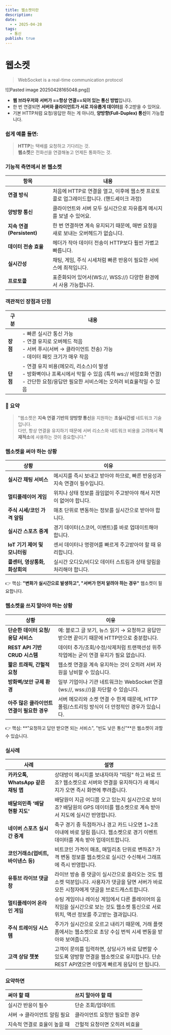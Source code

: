 ```yaml
---
title: 웹소켓이란
description: 
date:
  - - 2025-04-28
tags:
  - 통신
publish: true
---
```


#  웹소켓

> WebSocket is a real-time communication protocol

![[Pasted image 20250428165048.png]]

- **웹 브라우저와 서버가 ==항상 연결==되어 있는 통신 방법**입니다.
- 한 번 연결되면 **서버와 클라이언트가 서로 자유롭게 데이터**를 주고받을 수 있어요.
- 기본 HTTP처럼 요청/응답만 하는 게 아니라, **양방향(Full-Duplex) 통신**이 가능합니다.
### 쉽게 예를 들면:
> **HTTP**는 택배를 요청하고 기다리는 것.  
> **웹소켓**은 전화선을 연결해놓고 언제든 통화하는 것.

###  기능적 측면에서 본 웹소켓

|항목|내용|
|---|---|
|**연결 방식**|처음에 HTTP로 연결을 열고, 이후에 웹소켓 프로토콜로 업그레이드합니다. (핸드셰이크 과정)|
|**양방향 통신**|클라이언트와 서버 모두 실시간으로 자유롭게 메시지를 보낼 수 있어요.|
|**지속 연결(Persistent)**|한 번 연결하면 계속 유지되기 때문에, 매번 요청을 새로 보내는 오버헤드가 없습니다.|
|**데이터 전송 효율**|헤더가 작아 데이터 전송이 HTTP보다 훨씬 가볍고 빠릅니다.|
|**실시간성**|채팅, 게임, 주식 시세처럼 빠른 반응이 필요한 서비스에 최적입니다.|
|**프로토콜**|표준화되어 있어서(WS://, WSS://) 다양한 환경에서 사용 가능합니다.|

### 객관적인 장점과 단점

| 구분     | 내용                                                                                                            |
| ------ | ------------------------------------------------------------------------------------------------------------- |
| **장점** | - 빠른 실시간 통신 가능<br>- 연결 유지로 오버헤드 적음<br>- 서버 푸시(서버 → 클라이언트 전송) 가능<br>- 데이터 패킷 크기가 매우 작음                         |
| **단점** | - 연결 유지 비용(메모리, 리소스)이 발생<br>- 방화벽이나 프록시에서 막힐 수 있음 (특히 ws:// 비암호화 연결)<br>- 간단한 요청/응답만 필요한 서비스에는 오히려 비효율적일 수 있음 |

### 📌 요약
> "웹소켓은 **지속 연결 기반의 양방향 통신**을 지원하는 **초실시간성** 네트워크 기술입니다.  
> 다만, 항상 연결을 유지하기 때문에 서버 리소스와 네트워크 비용을 고려해서 **적재적소**에 사용하는 것이 중요합니다."

### 웹소켓을 **써야 하는 상황**

|상황|이유|
|---|---|
|**실시간 채팅 서비스**|메시지를 즉시 보내고 받아야 하므로, 빠른 반응성과 지속 연결이 필수입니다.|
|**멀티플레이어 게임**|위치나 상태 정보를 끊임없이 주고받아야 해서 지연이 없어야 합니다.|
|**주식 시세/코인 가격 알림**|매초 단위로 변동하는 정보를 실시간으로 받아야 합니다.|
|**실시간 스포츠 중계**|경기 데이터(스코어, 이벤트)를 바로 업데이트해야 합니다.|
|**IoT 기기 제어 및 모니터링**|센서 데이터나 명령어를 빠르게 주고받아야 할 때 유리합니다.|
|**콜센터, 영상통화, 화상회의**|실시간 오디오/비디오 데이터 스트림과 상태 알림을 처리해야 합니다.|

👉 핵심: **"변화가 실시간으로 발생하고", "서버가 먼저 알려야 하는 경우"** 웹소켓이 필요합니다.

### 웹소켓을 **쓰지 말아야 하는 상황**

|상황|이유|
|---|---|
|**단순한 데이터 요청/응답 서비스**|예: 블로그 글 보기, 뉴스 읽기 → 요청하고 응답만 받으면 끝이기 때문에 HTTP만으로 충분합니다.|
|**REST API 기반 CRUD 시스템**|데이터 추가/조회/수정/삭제처럼 트랜잭션성 위주 작업에는 굳이 연결 유지가 필요 없습니다.|
|**짧은 트래픽, 간헐적 요청**|웹소켓 연결을 계속 유지하는 것이 오히려 서버 자원을 낭비할 수 있습니다.|
|**방화벽/보안 규제 환경**|일부 기업이나 기관 네트워크는 WebSocket 연결(ws://, wss://)을 차단할 수 있습니다.|
|**아주 많은 클라이언트 연결이 필요한 경우**|서버 메모리와 소켓 연결 수 한계 때문에, HTTP 폴링/스트리밍 방식이 더 안정적인 경우가 있습니다.|

👉 핵심: **"요청하고 답만 받으면 되는 서비스", "빈도 낮은 통신"**은 웹소켓이 과할 수 있습니다.

### 실사례

|사례|설명|
|---|---|
|**카카오톡, WhatsApp 같은 채팅 앱**|상대방이 메시지를 보내자마자 "띠링" 하고 바로 뜨죠? 웹소켓으로 서버와 연결을 유지하다가 새 메시지가 오면 즉시 화면에 뿌려줍니다.|
|**배달의민족 '배달 현황 지도'**|배달원이 지금 어디쯤 오고 있는지 실시간으로 보이죠? 배달원의 GPS 데이터를 웹소켓으로 계속 받아서 지도에 실시간 반영합니다.|
|**네이버 스포츠 실시간 중계**|축구 경기 중 득점하거나 경고 카드 나오면 1~2초 이내에 바로 알림 뜹니다. 웹소켓으로 경기 이벤트 데이터를 계속 받아 업데이트합니다.|
|**코인거래소(업비트, 바이낸스 등)**|비트코인 가격이 매초, 매밀리초 단위로 변하죠? 가격 변동 정보를 웹소켓으로 실시간 수신해서 그래프에 즉시 반영합니다.|
|**유튜브 라이브 댓글창**|라이브 방송 중 댓글이 실시간으로 올라오는 것도 웹소켓 덕분입니다. 사용자가 댓글을 달면 서버가 바로 모든 시청자에게 댓글을 브로드캐스트합니다.|
|**멀티플레이어 온라인 게임**|슈팅 게임이나 레이싱 게임에서 다른 플레이어의 움직임을 실시간으로 보는 것도 웹소켓 통신으로 서로 위치, 액션 정보를 주고받는 결과입니다.|
|**주식 트레이딩 시스템**|주가가 실시간으로 오르고 내리기 때문에, 거래 플랫폼에서는 웹소켓으로 초당 수십 번씩 시세 변동을 받아와 보여줍니다.|
|**고객 상담 챗봇**|고객이 문의를 입력하면, 상담사가 바로 답변할 수 있도록 양방향 연결을 웹소켓으로 유지합니다. 단순 REST API였으면 이렇게 빠르게 응답이 안 됩니다.|
### 요약하면

|써야 할 때|쓰지 말아야 할 때|
|:--|:--|
|실시간 반응이 필수|단순 조회/업데이트|
|서버 → 클라이언트 알림 필요|클라이언트 요청만 필요한 경우|
|지속적 연결로 효율이 높을 때|간헐적 요청이면 오히려 비효율|
